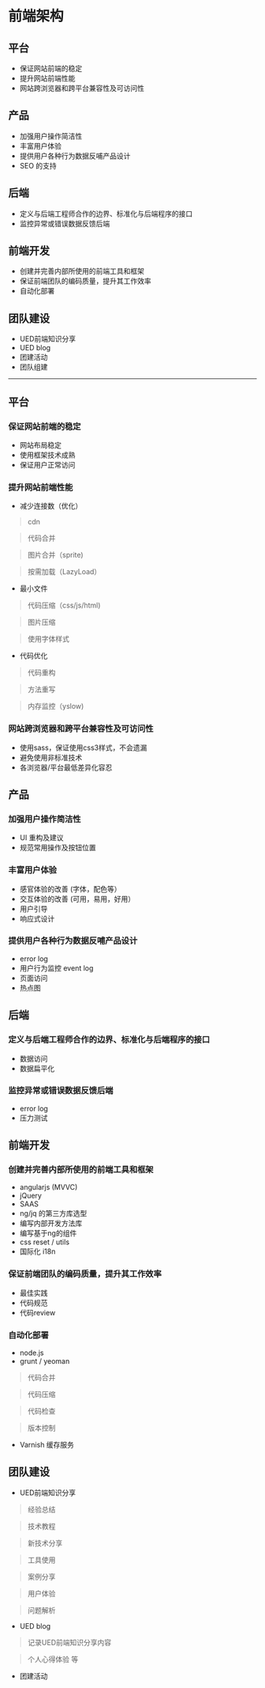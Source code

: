 前端架构
=====

## 平台

* 保证网站前端的稳定
* 提升网站前端性能
* 网站跨浏览器和跨平台兼容性及可访问性

## 产品

* 加强用户操作简洁性
* 丰富用户体验
* 提供用户各种行为数据反哺产品设计
* SEO 的支持

## 后端

* 定义与后端工程师合作的边界、标准化与后端程序的接口
* 监控异常或错误数据反馈后端

## 前端开发

* 创建并完善内部所使用的前端工具和框架
* 保证前端团队的编码质量，提升其工作效率
* 自动化部署

## 团队建设
        
* UED前端知识分享
* UED blog
* 团建活动
* 团队组建

-------------

## 平台

### 保证网站前端的稳定

* 网站布局稳定
* 使用框架技术成熟
* 保证用户正常访问

### 提升网站前端性能

* 减少连接数（优化）

> cdn

> 代码合并

> 图片合并（sprite)

> 按需加载（LazyLoad）

* 最小文件

> 代码压缩（css/js/html)

> 图片压缩

> 使用字体样式

* 代码优化

> 代码重构

> 方法重写

> 内存监控（yslow)


### 网站跨浏览器和跨平台兼容性及可访问性

* 使用sass，保证使用css3样式，不会遗漏
* 避免使用非标准技术
* 各浏览器/平台最低差异化容忍

## 产品

### 加强用户操作简洁性

* UI 重构及建议
* 规范常用操作及按钮位置

### 丰富用户体验

* 感官体验的改善 (字体，配色等）
* 交互体验的改善 (可用，易用，好用）
* 用户引导
* 响应式设计

### 提供用户各种行为数据反哺产品设计

* error log 
* 用户行为监控 event log
* 页面访问
* 热点图

## 后端

### 定义与后端工程师合作的边界、标准化与后端程序的接口

* 数据访问
* 数据扁平化

### 监控异常或错误数据反馈后端

* error log 
* 压力测试

## 前端开发

### 创建并完善内部所使用的前端工具和框架

* angularjs (MVVC)
* jQuery
* SAAS
* ng/jq 的第三方库选型
* 编写内部开发方法库
* 编写基于ng的组件
* css reset / utils
* 国际化 i18n

### 保证前端团队的编码质量，提升其工作效率

* 最佳实践
* 代码规范
* 代码review

### 自动化部署

* node.js
* grunt / yeoman

> 代码合并

> 代码压缩

> 代码检查

> 版本控制

* Varnish 缓存服务

## 团队建设
        
* UED前端知识分享

> 经验总结

> 技术教程

> 新技术分享

> 工具使用

> 案例分享

> 用户体验

> 问题解析
 
* UED blog

> 记录UED前端知识分享内容

> 个人心得体验 等

* 团建活动
